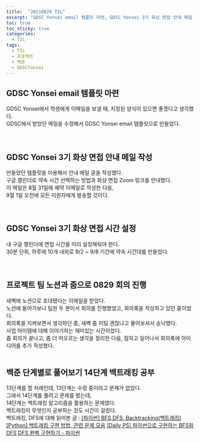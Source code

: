 ```yaml
---
title:  "20210829 TIL"
excerpt: "GDSC Yonsei email 템플릿 마련, GDSC Yonsei 3기 화상 면접 안내 메일 작성, GDSC Yonsei 3기 화상 면접 시간 설정, 프로젝트 팀 노션과 줌으로 0829 회의 진행, 백준 단계별로 풀어보기 14단계 백트래킹 공부"
toc: true
toc_sticky: true
categories:
  - TIL
tags:
  - TIL
  - 프로젝트
  - 백준
  - GDSCYonsei
---
```


## GDSC Yonsei email 템플릿 마련
GDSC Yonsei에서 학생에게 이메일을 보낼 때, 지정된 양식이 있으면 좋겠다고 생각했다.  
GDSC에서 받았던 메일을 수정해서 GDSC Yonsei email 템플릿으로 만들었다.  
<br>
<br>
## GDSC Yonsei 3기 화상 면접 안내 메일 작성
만들었던 템플릿을 이용해서 안내 메일 글을 작성했다.  
구글 캘린더로 약속 시간 선택하는 방법과 화상 면접 Zoom 링크를 안내했다.  
이 메일은 8월 31일에 예약 이메일로 작성한 다음,  
9월 1일 오전에 모든 지원자에게 발송할 것이다.  
<br>
<br>
## GDSC Yonsei 3기 화상 면접 시간 설정
내 구글 캘린더에 면접 시간을 미리 설정해둬야 한다.  
30분 단위, 하루에 10개 내외로 9/2 ~ 9/8 기간에 약속 시간대를 만들었다.  
<br>
<br>
## 프로젝트 팀 노션과 줌으로 0829 회의 진행
새벽에 노션으로 초대됐다는 이메일을 받았다.  
노션에 들어가보니 팀원 두 분이서 회의를 진행했었고, 회의록을 작성하고 있던 중이었다.  
회의록을 지켜보면서 생각하던 중, 새벽 줌 미팅 괜찮냐고 물어보셔서 승낙했다.  
사업 아이템에 대해 이야기하는 재미있는 시간이었다.  
줌 회의가 끝나고, 좀 더 떠오르는 생각을 정리한 다음, 잠자고 일어나서 회의록에 아이디어를 추가 작성했다.
<br>
<br>
## 백준 단계별로 풀어보기 14단계 백트래킹 공부
13단계를 할 차례인데, 13단계는 수정 중이라고 문제가 없었다.  
그래서 14단계를 풀려고 문제를 봤는데,  
14단계는 백트래킹 알고리즘을 활용하는 문제였다.  
백트래킹이 무엇인지 공부하는 것도 시간이 걸렸다.  
백트래킹, DFS에 대해 읽어본 글 :
[[파이썬] BFS,DFS, Backtracking(백트래킹)](https://velog.io/@seanlion/bfsdfs)
[[Python] 백트래킹 구현 방법, 관련 문제 모음](https://juhi.tistory.com/15)
[[Daily PS] 파이썬으로 구현하는 BFS와 DFS](https://cyc1am3n.github.io/2019/04/26/bfs_dfs_with_python.html)
[DFS 완벽 구현하기 - 파이썬](https://data-marketing-bk.tistory.com/44)
